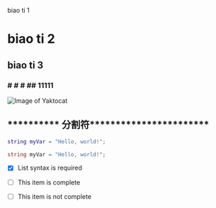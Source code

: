 biao ti 1
# biao ti 2
## biao ti 3
### # # # ## 11111

![Image of Yaktocat](https://octodex.github.com/images/yaktocat.png)
## ********** 分割符***********************

``` lua
string myVar = "Hello, world!";
```

``` csharp
string myVar = "Hello, world!";
```

- [x] List syntax is required
- [ ] This item is complete
- [ ] This item is not complete

